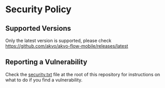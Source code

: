 # Security Policy

## Supported Versions

Only the latest version is supported, please check https://github.com/akvo/akvo-flow-mobile/releases/latest

## Reporting a Vulnerability
Check the [security.txt](https://github.com/akvo/akvo-caddisfly/blob/master/security.txt) file at the root of this repository for instructions on what to do if you find a vulnerability.
